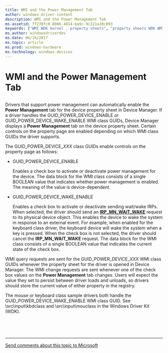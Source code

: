 ```yaml
---
title: WMI and the Power Management Tab
author: windows-driver-content
description: WMI and the Power Management Tab
ms.assetid: ff270fc0-806b-4014-ba9c-9c321a10c893
keywords: ["WMI WDK kernel , property sheets", "property sheets WDK WMI", "device property sheets WDK WMI", "power management WDK WMI", "property pages WDK WMI"]
ms.author: windowsdriverdev
ms.date: 06/16/2017
ms.topic: article
ms.prod: windows-hardware
ms.technology: windows-devices
---
```


# WMI and the Power Management Tab


## <a href="" id="ddk-wmi-and-the-power-management-tab-kg"></a>


Drivers that support power management can automatically enable the **Power Management** tab for the device property sheet in Device Manager. If a driver handles the GUID\_POWER\_DEVICE\_ENABLE or GUID\_POWER\_DEVICE\_WAKE\_ENABLE WMI class GUIDs, Device Manager displays a **Power Management** tab on the device property sheet. Certain controls on the property page are enabled depending on which WMI class GUIDs the driver supports.

The GUID\_POWER\_DEVICE\_*XXX* class GUIDs enable controls on the property page as follows:

-   GUID\_POWER\_DEVICE\_ENABLE

    Enables a check box to activate or deactivate power management for the device. The data block for the WMI class consists of a single BOOLEAN value that indicates whether power management is enabled. The meaning of the value is device-dependent.

-   GUID\_POWER\_DEVICE\_WAKE\_ENABLE

    Enables a check box to activate or deactivate sending wait/wake IRPs. When selected, the driver should send an [**IRP\_MN\_WAIT\_WAKE**](https://msdn.microsoft.com/library/windows/hardware/ff551766) request to its physical device object. This enables the device to wake the system in response to an external event. For example, when enabled for the keyboard class driver, the keyboard device will wake the system when a key is pressed. When the check box is not selected, the driver should cancel the **IRP\_MN\_WAIT\_WAKE** request. The data block for the WMI class consists of a single BOOLEAN value that indicates the current state of the check box.

WMI query requests are sent for the GUID\_POWER\_DEVICE\_*XXX* WMI class GUIDs whenever the property sheet for the driver is opened in Device Manager. The WMI change requests are sent whenever one of the check box values on the **Power Management** tab changes. Users will expect the value they set to persist between driver loads and unloads, so drivers should store the current value of either property in the registry.

The mouse or keyboard class sample drivers both handle the GUID\_POWER\_DEVICE\_WAKE\_ENABLE WMI class GUID. See \\src\\input\\kbdclass and \\src\\input\\mouclass in the Windows Driver Kit (WDK).

 

 


--------------------
[Send comments about this topic to Microsoft](mailto:wsddocfb@microsoft.com?subject=Documentation%20feedback%20%5Bkernel\kernel%5D:%20WMI%20and%20the%20Power%20Management%20Tab%20%20RELEASE:%20%286/14/2017%29&body=%0A%0APRIVACY%20STATEMENT%0A%0AWe%20use%20your%20feedback%20to%20improve%20the%20documentation.%20We%20don't%20use%20your%20email%20address%20for%20any%20other%20purpose,%20and%20we'll%20remove%20your%20email%20address%20from%20our%20system%20after%20the%20issue%20that%20you're%20reporting%20is%20fixed.%20While%20we're%20working%20to%20fix%20this%20issue,%20we%20might%20send%20you%20an%20email%20message%20to%20ask%20for%20more%20info.%20Later,%20we%20might%20also%20send%20you%20an%20email%20message%20to%20let%20you%20know%20that%20we've%20addressed%20your%20feedback.%0A%0AFor%20more%20info%20about%20Microsoft's%20privacy%20policy,%20see%20http://privacy.microsoft.com/default.aspx. "Send comments about this topic to Microsoft")


